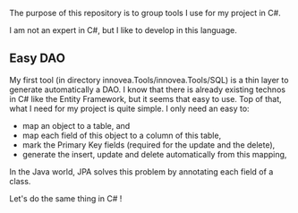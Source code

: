 The purpose of this repository is to group tools I use for my project in C#.

I am not an expert in C#, but I like to develop in this language.

## Easy DAO

My first tool (in directory innovea.Tools/innovea.Tools/SQL) is a thin layer to generate automatically
a DAO. I know that there is already existing technos in C# like the Entity Framework,
but it seems that easy to use. Top of that, what I need for my project is quite simple.
I only need an easy to:
* map an object to a table, and
* map each field of this object to a
column of this table,
* mark the Primary Key fields (required for the update and the delete),
* generate the insert, update and delete automatically from this mapping,

In the Java world, JPA solves this problem by annotating each field of a class.

Let's do the same thing in C# !
